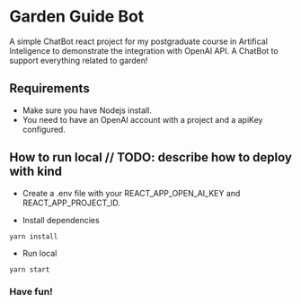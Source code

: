 # Garden Guide Bot

A simple ChatBot react project for my postgraduate course in Artifical Inteligence to demonstrate the integration with OpenAI API.
A ChatBot to support everything related to garden!

## Requirements

- Make sure you have Nodejs install.
- You need to have an OpenAI account with a project and a apiKey configured.

## How to run local // TODO: describe how to deploy with kind

- Create a .env file with your REACT_APP_OPEN_AI_KEY and REACT_APP_PROJECT_ID.

- Install dependencies

```
yarn install
```

- Run local

```
yarn start
```

### Have fun!